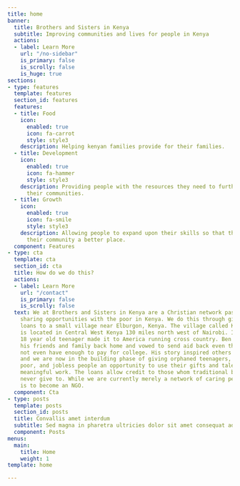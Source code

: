 ```yaml
---
title: home
banner:
  title: Brothers and Sisters in Kenya
  subtitle: Improving communities and lives for people in Kenya
  actions:
  - label: Learn More
    url: "/no-sidebar"
    is_primary: false
    is_scrolly: false
    is_huge: true
sections:
- type: features
  template: features
  section_id: features
  features:
  - title: Food
    icon:
      enabled: true
      icon: fa-carrot
      style: style3
    description: Helping kenyan families provide for their families.
  - title: Development
    icon:
      enabled: true
      icon: fa-hammer
      style: style3
    description: Providing people with the resources they need to further develop
      their communities.
  - title: Growth
    icon:
      enabled: true
      icon: fa-smile
      style: style3
    description: Allowing people to expand upon their skills so that they may make
      their community a better place.
  component: Features
- type: cta
  template: cta
  section_id: cta
  title: How do we do this?
  actions:
  - label: Learn More
    url: "/contact"
    is_primary: false
    is_scrolly: false
  text: We at Brothers and Sisters in Kenya are a Christian network passionate about
    sharing opportunities with the poor in Kenya. We do this through giving zero interest
    loans to a small village near Elburgon, Kenya. The village called Kiptet Farm
    is located in Central West Kenya 130 miles north west of Nairobi. In 2007 a young
    18 year old teenager made it to America running cross country. Ben never forgot
    his friends and family back home and vowed to send aid back even though he did
    not even have enough to pay for college. His story inspired others to pitch in
    and we are now in the building phase of giving orphaned teenagers, the working
    poor, and jobless people an opportunity to use their gifts and talents to have
    meaningful work. The loans allow credit to those whom traditional banks would
    never give to. While we are currently merely a network of caring people, our plan
    is to become an NGO.
  component: Cta
- type: posts
  template: posts
  section_id: posts
  title: Convallis amet interdum
  subtitle: Sed magna in pharetra ultricies dolor sit amet consequat adipiscing lorem.
  component: Posts
menus:
  main:
    title: Home
    weight: 1
template: home

---
```

